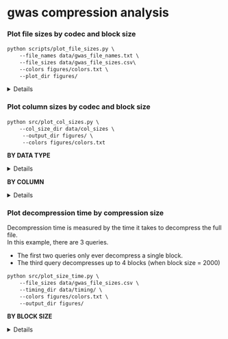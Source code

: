 # gwas compression analysis

### Plot file sizes by codec and block size
```
python scripts/plot_file_sizes.py \
    --file_names data/gwas_file_names.txt \
    --file_sizes data/gwas_file_sizes.csv\ 
    --colors figures/colors.txt \
    --plot_dir figures/
```
<details>
  
![file_sizes](figures/GCST90179150_buildGRCh37_file_sizes.png)<br>

</details>

### Plot column sizes by codec and block size
```
python src/plot_col_sizes.py \
    --col_size_dir data/col_sizes \
     --output_dir figures/ \
     --colors figures/colors.txt
```
**BY DATA TYPE**
<details>

| block size | with fastpfor                             | without fastpfor                            |
|------------|-------------------------------------------|---------------------------------------------|
| 2000       | ![2000](figures/col_sizes_2000_fpf.png)   | ![2000](figures/col_sizes_2000_nofpf.png)   |
| 5000       | ![5000](figures/col_sizes_5000_fpf.png)   | ![5000](figures/col_sizes_5000_nofpf.png)   |
| 10000      | ![10000](figures/col_sizes_10000_fpf.png) | ![10000](figures/col_sizes_10000_nofpf.png) |
| 20000      | ![20000](figures/col_sizes_20000_fpf.png) | ![20000](figures/col_sizes_20000_nofpf.png) |

</details>

**BY COLUMN**
<details>

| block size | with fastpfor                                  | without fastpfor                            |
|------------|------------------------------------------------|---------------------------------------------|
| 2000       | ![2000](figures/col_sizes_2000_fpf_column.png) | ![2000](figures/col_sizes_2000_nofpf_column.png)   |
| 5000       | ![5000](figures/col_sizes_5000_fpf_column.png)        | ![5000](figures/col_sizes_5000_nofpf_column.png)   |
| 10000      | ![10000](figures/col_sizes_10000_fpf_column.png)      | ![10000](figures/col_sizes_10000_nofpf_column.png) |
| 20000      | ![20000](figures/col_sizes_20000_fpf_column.png)      | ![20000](figures/col_sizes_20000_nofpf_column.png) |

</details>

### Plot decompression time by compression size
Decompression time is measured by the time it takes to decompress the full file.<br>
In this example, there are 3 queries.<br>
- The first two queries only ever decompress a single block.
- The third query decompresses up to 4 blocks (when block size = 2000)
```
python src/plot_size_time.py \
    --file_sizes data/gwas_file_sizes.csv \
    --timing_dir data/timing/ \
    --colors figures/colors.txt \
    --output_dir figures/
```
**BY BLOCK SIZE**
<details>

![timing_size](figures/decompression_time_vs_size.png)

</details>